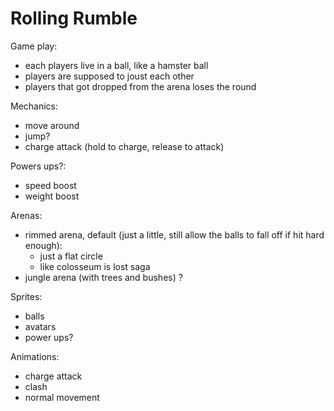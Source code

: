 # Rolling Rumble 

Game play:
- each players live in a ball, like a hamster ball
- players are supposed to joust each other 
- players that got dropped from the arena loses the round

Mechanics:
- move around
- jump?
- charge attack (hold to charge, release to attack)

Powers ups?:
- speed boost
- weight boost

Arenas:
- rimmed arena, default (just a little, still allow the balls to fall off if hit hard enough):
    - just a flat circle
    - like colosseum is lost saga
- jungle arena (with trees and bushes) ?

Sprites:
- balls
- avatars
- power ups?

Animations:
- charge attack
- clash
- normal movement
